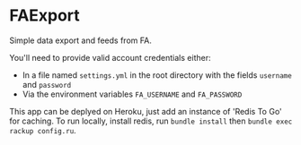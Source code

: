 FAExport
========

Simple data export and feeds from FA.

You'll need to provide valid account credentials either:

* In a file named `settings.yml` in the root directory with the fields `username` and `password`
* Via the environment variables `FA_USERNAME` and `FA_PASSWORD`

This app can be deplyed on Heroku, just add an instance of 'Redis To Go' for caching.
To run locally, install redis, run `bundle install` then `bundle exec rackup config.ru`.
